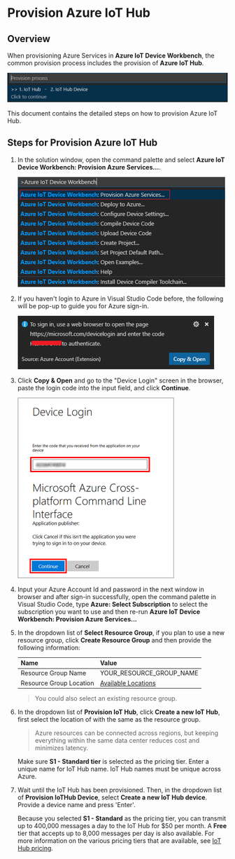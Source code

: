 # Provision Azure IoT Hub #

## Overview ##

When provisioning Azure Services in **Azure IoT Device Workbench**, the common provision process includes the provision of **Azure IoT Hub**. 

  ![provision process](pic/provision_process.png)

This document contains the detailed steps on how to provision Azure IoT Hub.

## Steps for Provision Azure IoT Hub ##

1. In the solution window, open the command palette and select **Azure IoT Device Workbench: Provision Azure Services...**.

	![IoT Device Workbench: Cloud -> Provision](pic/iot-workbench-cloud-provision.png)

1. If you haven't login to Azure in Visual Studio Code before, the following will be pop-up to guide you for Azure sign-in. 

	![pop-up window for Azure sign-in](pic/vs-azure-login.png)

1. Click **Copy & Open** and go to the "Device Login" screen in the browser, paste the login code into the input field, and click **Continue**.

	![An Azure CLI device login screen with an indication of where to enter a device authorization code.](pic/portal-enter-device-login.png)

1. Input your Azure Account Id and password in the next window in browser and after sign-in successfully, open the command palette in Visual Studio Code, type **Azure: Select Subscription** to select the subscription you want to use and then re-run **Azure IoT Device Workbench: Provision Azure Services...**

1. In the dropdown list of **Select Resource Group**, if you plan to use a new resource group, click **Create Resource Group** and then provide the following information:

	| Name | Value |
	| --- | --- |
	| Resource Group Name  | YOUR_RESOURCE_GROUP_NAME |
	| Resource Group Location | [Available Locations](https://azure.microsoft.com/en-us/global-infrastructure/locations/)|

	> You could also select an existing resource group.  


1. In the dropdown list of **Provision IoT Hub**, click **Create a new IoT Hub**, first select the location of with the same as the resource group.
	>  Azure resources can be connected across regions, but keeping everything within the same data center reduces cost and minimizes latency.

	Make sure **S1 - Standard tier** is selected as the pricing tier. Enter a unique name for IoT Hub name. IoT Hub names must be unique across Azure. 

1. Wait until the IoT Hub has been provisioned. Then, in the dropdown list of **Provision IoTHub Device**, select **Create a new IoT Hub device**. Provide a device name and press 'Enter'.

	Because you selected **S1 - Standard** as the pricing tier, you can transmit up to 400,000 messages a day to the IoT Hub for $50 per month. A **Free** tier that accepts up to 8,000 messages per day is also available. For more information on the various pricing tiers that are available, see [IoT Hub pricing](https://azure.microsoft.com/pricing/details/iot-hub/).
